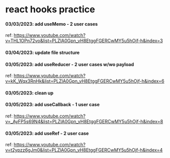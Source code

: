 # react hooks practice
#### 03/03/2023: add useMemo - 2 user cases
ref: https://www.youtube.com/watch?v=THL1OPn72vo&list=PLZlA0Gpn_vH8EtggFGERCwMY5u5hOjf-h&index=3

#### 03/04/2023: update file structure

####  03/05/2023: add useReducer - 2 user cases w/wo payload
ref: https://www.youtube.com/watch?v=kK_Wqx3RnHk&list=PLZlA0Gpn_vH8EtggFGERCwMY5u5hOjf-h&index=6

#### 03/05/2023: clean up

#### 03/05/2023: add useCallback - 1 user case
ref: https://www.youtube.com/watch?v=_AyFP5s69N4&list=PLZlA0Gpn_vH8EtggFGERCwMY5u5hOjf-h&index=8

#### 03/05/2023: add useRef - 2 user case
ref: https://www.youtube.com/watch?v=t2ypzz6gJm0&list=PLZlA0Gpn_vH8EtggFGERCwMY5u5hOjf-h&index=4

